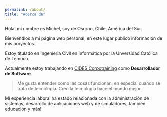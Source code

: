 ```yaml
---
permalink: /about/
title: "Acerca de"
---
```


Hola! mi nombre es Michel, soy de Osorno, Chile, América del Sur. 

Bienvendios a mi página web personal, en este lugar publico información de mis proyectos.

Estoy títulado en Ingenieria Civil en Informática por la Unversidad Católica de Temuco.

Actualmente estoy trabajando en [CIDES Corpotraining](https://www.cides.com/)  como **Desarrollador de Software**.

> Me gusta entender como las cosas funcionan, en especial cuando se trata de tecnología. 
Creo la tecnología hace el mundo mejor.

Mi experiencia laboral ha estado relacionada con la administración de sistemas, desarrollo de aplicaciones web y de simuladores, también educación y más!